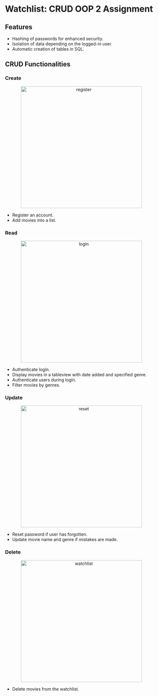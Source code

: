 # Watchlist: CRUD OOP 2 Assignment

## Features
- Hashing of passwords for enhanced security.
- Isolation of data depending on the logged-in user.
- Automatic creation of tables in SQL.

## CRUD Functionalities

### Create
<div align="center">
  <img src="https://github.com/ZenXen7/WatchlistCRUD/assets/119471599/c19af663-7db5-46b6-bf00-7f317a7d47f2" alt="register" width="400"/>
</div>

- Register an account.
- Add movies into a list.

### Read
<div align="center">
  <img src="https://github.com/ZenXen7/WatchlistCRUD/assets/119471599/login.png" alt="login" width="400"/>
</div>

- Authenticate login.
- Display movies in a tableview with date added and specified genre.
- Authenticate users during login.
- Filter movies by genres.

### Update
<div align="center">
  <img src="https://github.com/ZenXen7/WatchlistCRUD/assets/119471599/bfacfd20-444e-48f9-b1ce-9f74d5d406f4" alt="reset" width="400"/>
</div>

- Reset password if user has forgotten.
- Update movie name and genre if mistakes are made.

### Delete
<div align="center">
  <img src="https://github.com/ZenXen7/WatchlistCRUD/assets/119471599/976a4950-54a8-4f4a-8b12-45c698bd79a5" alt="watchlist" width="400"/>
</div>

- Delete movies from the watchlist.
